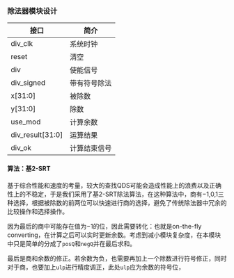 


### 除法器模块设计

|  接口           |      简介     |
|----------------|--------------|
|div_clk         |    系统时钟   |
|  reset         |    清空       |
|    div         |   使能信号    |
|div_signed      | 带有符号除法  |
|x[31:0]         |   被除数      |
|y[31:0]         |    除数      |
|use_mod         |    计算余数   |
|div_result[31:0]|    运算结果   |
|div_ok          |   计算结束信号|


#### 算法：基2-SRT

基于综合性能和速度的考量，较大的查找QDS可能会造成性能上的浪费以及正确性上的不稳定，于是我们采用了基2-SRT除法算法，在这种算法中，商有$-1$,$0$,$1$三种选择，根据被除数的前两位可以快速进行商的选择，避免了传统除法器中冗余的比较操作和选择操作。

因为最后的商中可能存在值为$-1$的位，因此需要转化：也就是on-the-fly converting，在计算之后可以实时更新余数。考虑到减小模块复杂度，在本模块中只是简单的分成了`posQ`和`negQ`并在最后求和。

最后是商和余数的修正。若余数为负，也需要再加上一个除数进行符号修正，同时对于商，也要加上`ulp`进行精度调正，此处`ulp`应为余数的符号位，
